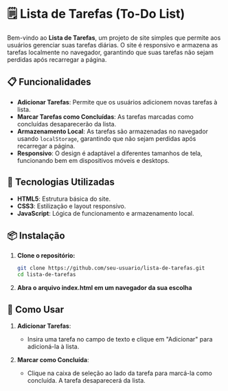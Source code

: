# 🗒️ Lista de Tarefas (To-Do List)

Bem-vindo ao **Lista de Tarefas**, um projeto de site simples que permite aos usuários gerenciar suas tarefas diárias. O site é responsivo e armazena as tarefas localmente no navegador, garantindo que suas tarefas não sejam perdidas após recarregar a página.

## 📋 Funcionalidades

- **Adicionar Tarefas**: Permite que os usuários adicionem novas tarefas à lista.
- **Marcar Tarefas como Concluídas**: As tarefas marcadas como concluídas desaparecerão da lista.
- **Armazenamento Local**: As tarefas são armazenadas no navegador usando `localStorage`, garantindo que não sejam perdidas após recarregar a página.
- **Responsivo**: O design é adaptável a diferentes tamanhos de tela, funcionando bem em dispositivos móveis e desktops.

## 🚀 Tecnologias Utilizadas

- **HTML5**: Estrutura básica do site.
- **CSS3**: Estilização e layout responsivo.
- **JavaScript**: Lógica de funcionamento e armazenamento local.

## 📦 Instalação

1. **Clone o repositório:**

   ```bash
   git clone https://github.com/seu-usuario/lista-de-tarefas.git
   cd lista-de-tarefas
2. **Abra o arquivo index.html em um navegador da sua escolha**

## 🔧 Como Usar

1. **Adicionar Tarefas**: 
   - Insira uma tarefa no campo de texto e clique em "Adicionar" para adicioná-la à lista.

2. **Marcar como Concluída**: 
   - Clique na caixa de seleção ao lado da tarefa para marcá-la como concluída. A tarefa desaparecerá da lista.
